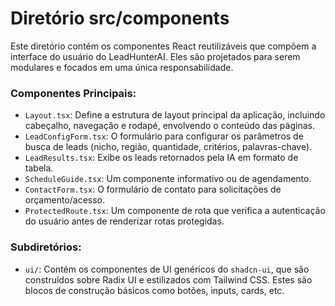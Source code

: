 # Diretório src/components

Este diretório contém os componentes React reutilizáveis que compõem a interface do usuário do LeadHunterAI. Eles são projetados para serem modulares e focados em uma única responsabilidade.

### Componentes Principais:

- `Layout.tsx`: Define a estrutura de layout principal da aplicação, incluindo cabeçalho, navegação e rodapé, envolvendo o conteúdo das páginas.
- `LeadConfigForm.tsx`: O formulário para configurar os parâmetros de busca de leads (nicho, região, quantidade, critérios, palavras-chave).
- `LeadResults.tsx`: Exibe os leads retornados pela IA em formato de tabela.
- `ScheduleGuide.tsx`: Um componente informativo ou de agendamento.
- `ContactForm.tsx`: O formulário de contato para solicitações de orçamento/acesso.
- `ProtectedRoute.tsx`: Um componente de rota que verifica a autenticação do usuário antes de renderizar rotas protegidas.

### Subdiretórios:

- `ui/`: Contém os componentes de UI genéricos do `shadcn-ui`, que são construídos sobre Radix UI e estilizados com Tailwind CSS. Estes são blocos de construção básicos como botões, inputs, cards, etc.

